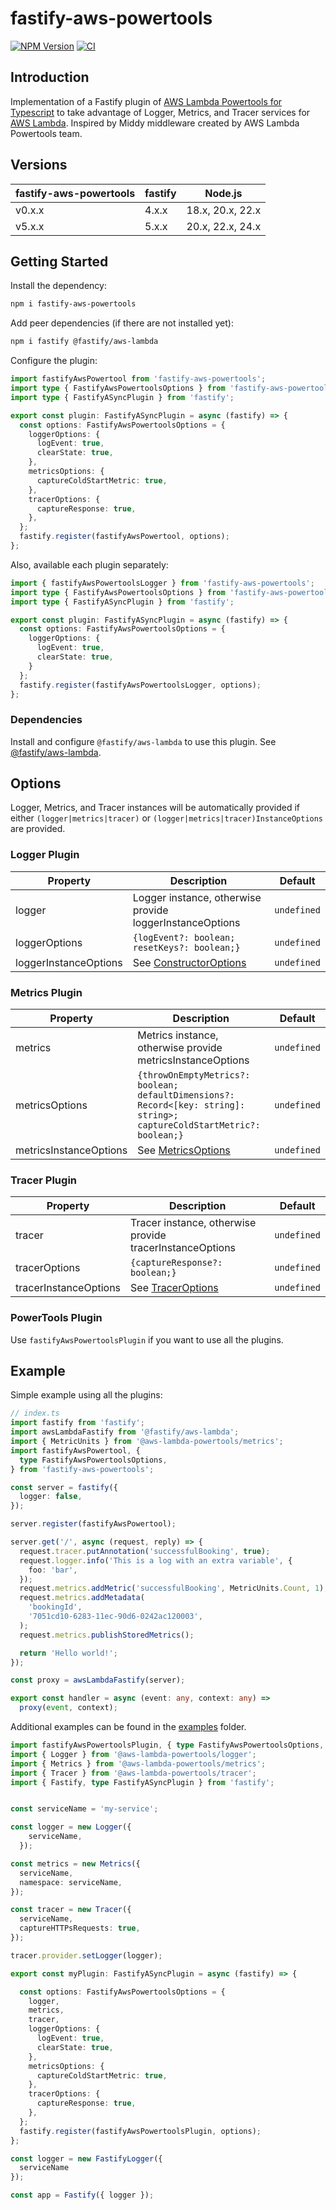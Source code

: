 # fastify-aws-powertools

[![NPM Version](https://img.shields.io/npm/v/fastify-aws-powertools.svg)](https://npmjs.org/package/fastify-aws-powertools) [![CI](https://github.com/jorgevrgs/fastify-aws-powertools/actions/workflows/tests.yml/badge.svg?branch=main)](https://github.com/jorgevrgs/fastify-aws-powertools/actions/workflows/tests.yml)

## Introduction

Implementation of a Fastify plugin of [AWS Lambda Powertools for Typescript](https://awslabs.github.io/aws-lambda-powertools-typescript/latest/) to take advantage of Logger, Metrics, and Tracer services for [AWS Lambda](https://aws.amazon.com/lambda/). Inspired by Middy middleware created by AWS Lambda Powertools team.

## Versions

<!-- a table to show v0 is for fastify@4 and v5 is for fastify@5 -->
| fastify-aws-powertools | fastify | Node.js |
|------------------------|---------|---------|
| v0.x.x                 | 4.x.x   | 18.x, 20.x, 22.x |
| v5.x.x                 | 5.x.x   | 20.x, 22.x, 24.x |

## Getting Started

Install the dependency:

```sh
npm i fastify-aws-powertools
```

Add peer dependencies (if there are not installed yet):

```sh
npm i fastify @fastify/aws-lambda
```

Configure the plugin:

```typescript
import fastifyAwsPowertool from 'fastify-aws-powertools';
import type { FastifyAwsPowertoolsOptions } from 'fastify-aws-powertools';
import type { FastifyASyncPlugin } from 'fastify';

export const plugin: FastifyASyncPlugin = async (fastify) => {
  const options: FastifyAwsPowertoolsOptions = {
    loggerOptions: {
      logEvent: true,
      clearState: true,
    },
    metricsOptions: {
      captureColdStartMetric: true,
    },
    tracerOptions: {
      captureResponse: true,
    },
  };
  fastify.register(fastifyAwsPowertool, options);
};
```

Also, available each plugin separately:

```typescript
import { fastifyAwsPowertoolsLogger } from 'fastify-aws-powertools';
import type { FastifyAwsPowertoolsOptions } from 'fastify-aws-powertools';
import type { FastifyASyncPlugin } from 'fastify';

export const plugin: FastifyASyncPlugin = async (fastify) => {
  const options: FastifyAwsPowertoolsOptions = {
    loggerOptions: {
      logEvent: true,
      clearState: true,
    }
  };
  fastify.register(fastifyAwsPowertoolsLogger, options);
};
```

### Dependencies

Install and configure `@fastify/aws-lambda` to use this plugin. See [@fastify/aws-lambda](https://github.com/fastify/aws-lambda-fastify).

## Options

Logger, Metrics, and Tracer instances will be automatically provided if either `(logger|metrics|tracer)` or `(logger|metrics|tracer)InstanceOptions` are provided.

### Logger Plugin

| Property              | Description                                                                                                             | Default     |
| --------------------- | ----------------------------------------------------------------------------------------------------------------------- | ----------- |
| logger                | Logger instance, otherwise provide loggerInstanceOptions | `undefined` |
| loggerOptions  | `{logEvent?: boolean; resetKeys?: boolean;}`                                                                           | `undefined` |
| loggerInstanceOptions  | See [ConstructorOptions](https://github.com/aws-powertools/powertools-lambda-typescript/blob/main/packages/logger/src/types/Logger.ts#L180) | `undefined` |

### Metrics Plugin

| Property              | Description                                                                                                             | Default     |
| --------------------- | ----------------------------------------------------------------------------------------------------------------------- | ----------- |
| metrics               | Metrics instance, otherwise provide metricsInstanceOptions | `undefined` |
| metricsOptions | `{throwOnEmptyMetrics?: boolean; defaultDimensions?: Record<[key: string]: string>; captureColdStartMetric?: boolean;}` | `undefined` |
| metricsInstanceOptions | See [MetricsOptions](https://github.com/aws-powertools/powertools-lambda-typescript/blob/main/packages/metrics/src/types/Metrics.ts#L9) | `undefined` |

### Tracer Plugin

| Property              | Description                                                                                                             | Default     |
| --------------------- | ----------------------------------------------------------------------------------------------------------------------- | ----------- |
| tracer                | Tracer instance, otherwise provide tracerInstanceOptions | `undefined` |
| tracerOptions  | `{captureResponse?: boolean;}`                                                                                          | `undefined` |
| tracerInstanceOptions  | See [TracerOptions](https://github.com/aws-powertools/powertools-lambda-typescript/blob/main/packages/tracer/src/types/Tracer.ts#L22) | `undefined` |


### PowerTools Plugin

Use `fastifyAwsPowertoolsPlugin` if you want to use all the plugins.

## Example

Simple example using all the plugins:

```typescript
// index.ts
import fastify from 'fastify';
import awsLambdaFastify from '@fastify/aws-lambda';
import { MetricUnits } from '@aws-lambda-powertools/metrics';
import fastifyAwsPowertool, {
  type FastifyAwsPowertoolsOptions,
} from 'fastify-aws-powertools';

const server = fastify({
  logger: false,
});

server.register(fastifyAwsPowertool);

server.get('/', async (request, reply) => {
  request.tracer.putAnnotation('successfulBooking', true);
  request.logger.info('This is a log with an extra variable', {
    foo: 'bar',
  });
  request.metrics.addMetric('successfulBooking', MetricUnits.Count, 1);
  request.metrics.addMetadata(
    'bookingId',
    '7051cd10-6283-11ec-90d6-0242ac120003',
  );
  request.metrics.publishStoredMetrics();

  return 'Hello world!';
});

const proxy = awsLambdaFastify(server);

export const handler = async (event: any, context: any) =>
  proxy(event, context);
```

Additional examples can be found in the [examples](./examples) folder.

```typescript
import fastifyAwsPowertoolsPlugin, { type FastifyAwsPowertoolsOptions, Logger as FastifyLogger } from 'fastify-aws-powertools';
import { Logger } from '@aws-lambda-powertools/logger';
import { Metrics } from '@aws-lambda-powertools/metrics';
import { Tracer } from '@aws-lambda-powertools/tracer';
import { Fastify, type FastifyASyncPlugin } from 'fastify';


const serviceName = 'my-service';

const logger = new Logger({
    serviceName,
  });

const metrics = new Metrics({
  serviceName,
  namespace: serviceName,
});

const tracer = new Tracer({
  serviceName,
  captureHTTPsRequests: true,
});

tracer.provider.setLogger(logger);

export const myPlugin: FastifyASyncPlugin = async (fastify) => {

  const options: FastifyAwsPowertoolsOptions = {
    logger,
    metrics,
    tracer,
    loggerOptions: {
      logEvent: true,
      clearState: true,
    },
    metricsOptions: {
      captureColdStartMetric: true,
    },
    tracerOptions: {
      captureResponse: true,
    },
  };
  fastify.register(fastifyAwsPowertoolsPlugin, options);
};

const logger = new FastifyLogger({
  serviceName
});

const app = Fastify({ logger });
```
